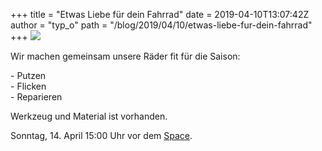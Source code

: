+++
title = "Etwas Liebe für dein Fahrrad"
date = 2019-04-10T13:07:42Z
author = "typ_o"
path = "/blog/2019/04/10/etwas-liebe-fur-dein-fahrrad"
+++
[![](https://flipdot.org/blog/uploads/fd24721f23eaf34669c7507bf047a8b306030c0d.serendipityThumb.jpeg)](https://flipdot.org/blog/uploads/fd24721f23eaf34669c7507bf047a8b306030c0d.jpeg)

Wir machen gemeinsam unsere Räder fit für die Saison:

\- Putzen  
\- Flicken  
\- Reparieren

Werkzeug und Material ist vorhanden.

Sonntag, 14. April 15:00 Uhr vor dem
[Space](/kontakt/ "asdf").
